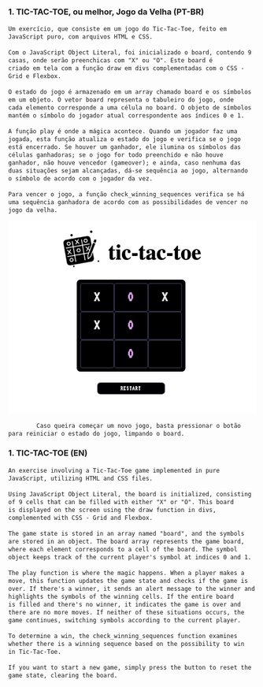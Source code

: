 ### 1. TIC-TAC-TOE, ou melhor, Jogo da Velha (PT-BR)

    Um exercício, que consiste em um jogo do Tic-Tac-Toe, feito em JavaScript puro, com arquivos HTML e CSS.

    Com o JavaScript Object Literal, foi inicializado o board, contendo 9 casas, onde serão preenchicas com "X" ou "O". Este board é 
    criado em tela com a função draw em divs complementadas com o CSS - Grid e Flexbox.

    O estado do jogo é armazenado em um array chamado board e os símbolos em um objeto. O vetor board representa o tabuleiro do jogo, onde 
    cada elemento corresponde a uma célula no board. O objeto de símbolos mantém o símbolo do jogador atual correspondente aos índices 0 e 1.

    A função play é onde a mágica acontece. Quando um jogador faz uma jogada, esta função atualiza o estado do jogo e verifica se o jogo 
    está encerrado. Se houver um ganhador, ele ilumina os símbolos das células ganhadoras; se o jogo for todo preenchido e não houve 
    ganhador, não houve vencedor (gameover); e ainda, caso nenhuma das duas situações sejam alcançadas, dá-se sequência ao jogo, alternando 
    o símbolo de acordo com o jogador da vez.

    Para vencer o jogo, a função check_winning_sequences verifica se há uma sequência ganhadora de acordo com as possibilidades de vencer no     jogo da velha.

<img src="./assets/images/screenshot-1.png" />

            Caso queira começar um novo jogo, basta pressionar o botão para reiniciar o estado do jogo, limpando o board.

### 1. TIC-TAC-TOE (EN)

    An exercise involving a Tic-Tac-Toe game implemented in pure JavaScript, utilizing HTML and CSS files.

    Using JavaScript Object Literal, the board is initialized, consisting of 9 cells that can be filled with either "X" or "O". This board       is displayed on the screen using the draw function in divs, complemented with CSS - Grid and Flexbox.

    The game state is stored in an array named "board", and the symbols are stored in an object. The board array represents the game board,      where each element corresponds to a cell of the board. The symbol object keeps track of the current player's symbol at indices 0 and 1.

    The play function is where the magic happens. When a player makes a move, this function updates the game state and checks if the game is 
    over. If there's a winner, it sends an alert message to the winner and highlights the symbols of the winning cells. If the entire board      is filled and there's no winner, it indicates the game is over and there are no more moves. If neither of these situations occurs, the   
    game continues, switching symbols according to the current player.

    To determine a win, the check_winning_sequences function examines whether there is a winning sequence based on the possibility to win 
    in Tic-Tac-Toe.

    If you want to start a new game, simply press the button to reset the game state, clearing the board.
